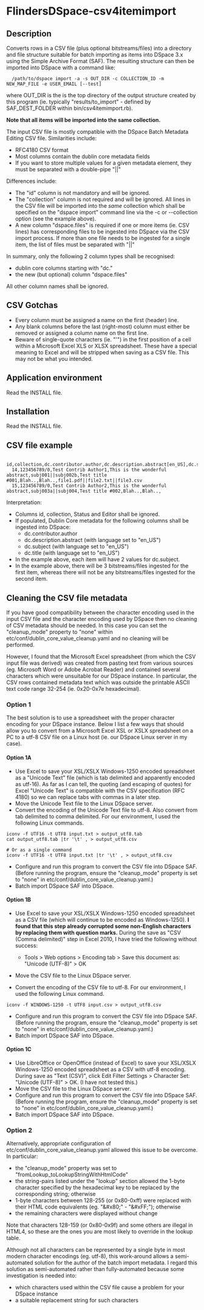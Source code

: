 FlindersDSpace-csv4itemimport
=============================

Description
-----------
Converts rows in a CSV file (plus optional bitstreams/files)
into a directory and file structure suitable for batch importing as items
into DSpace 3.x using the Simple Archive Format (SAF). The resulting
structure can then be imported into DSpace with a command like:
```
  /path/to/dspace import -a -s OUT_DIR -c COLLECTION_ID -m NEW_MAP_FILE -e USER_EMAIL [--test]
```
where OUT_DIR is the is the top directory of the output structure
created by this program (ie. typically "results/to_import" - defined
by SAF_DEST_FOLDER within bin/csv4itemimport.rb).

**Note that all items will be imported into the same collection.**

The input CSV file is mostly compatible with the
DSpace Batch Metadata Editing CSV file. Similarities include:
- RFC4180 CSV format
- Most columns contain the dublin core metadata fields
- If you want to store multiple values for a given metadata element,
  they must be separated with a double-pipe "||"

Differences include:
- The "id" column is not mandatory and will be ignored.
- The "collection" column is not required and will be ignored.
  All lines in the CSV file will be imported into the *same* collection
  which shall be specified on the "dspace import" command line
  via the -c or --collection option (see the example above).
- A new column "dspace.files" is required if one or more items (ie. CSV lines) has
  corresponding files to be ingested into DSpace via the CSV import
  process. If more than one file needs to be ingested for a single
  item, the list of files must be separated with "||"

In summary, only the following 2 column types shall be recognised:
- dublin core columns starting with "dc."
- the new (but optional) column "dspace.files"

All other column names shall be ignored.

CSV Gotchas
-----------
- Every column must be assigned a name on the first (header) line.
- Any blank columns before the last (right-most) column must either
  be removed or assigned a column name on the first line.
- Beware of single-quote characters (ie. "'") in the first position of
  a cell within a Microsoft Excel XLS or XLSX spreadsheet. These have
  a special meaning to Excel and will be stripped when saving as a
  CSV file. This may not be what you intended.

Application environment
-----------------------
Read the INSTALL file.


Installation
------------
Read the INSTALL file.


CSV file example
----------------
```
  id,collection,dc.contributor.author,dc.description.abstract[en_US],dc.subject[en_US],dc.title[en_US],Status,Editor,dspace.files
  14,123456789/0,Test Contrib Author1,This is the wonderful abstract,subj001||subj002b,Test title #001,Blah..,Blah..,file1.pdf||file2.txt||file3.csv
  15,123456789/0,Test Contrib Author2,This is the wonderful abstract,subj003a||subj004,Test title #002,Blah..,Blah..,
```
Interpretation:
- Columns id, collection, Status and Editor shall be ignored.
- If populated, Dublin Core metadata for the following columns shall be
  ingested into DSpace:
  * dc.contributor.author
  * dc.description.abstract (with language set to "en_US")
  * dc.subject (with language set to "en_US")
  * dc.title (with language set to "en_US")
- In the example above, each item will have 2 values for dc.subject.
- In the example above, there will be 3 bitstreams/files ingested for
  the first item, whereas there will not be any bitstreams/files
  ingested for the second item.


Cleaning the CSV file metadata
------------------------------
If you have good compatibility between the character encoding used in the
input CSV file and the character encoding used by DSpace then no cleaning
of CSV metadata should be needed. In this case you can set the "cleanup_mode"
property to "none" within etc/conf/dublin_core_value_cleanup.yaml and
no cleaning will be performed.

However, I found that the Microsoft Excel spreadsheet (from which the
CSV input file was derived) was created from pasting text from various
sources (eg. Microsoft Word or Adobe Acrobat Reader) and contained several
characters which were unsuitable for our DSpace instance. In particular,
the CSV rows contained metadata text which was outside the printable ASCII
text code range 32-254 (ie. 0x20-0x7e hexadecimal).

### Option 1

The best solution is to use a spreadsheet with the proper character encoding
for your DSpace instance. Below I list a few ways that should allow you to
convert from a Microsoft Excel XSL or XSLX spreadsheet on a PC to a utf-8
CSV file on a Linux host (ie. our DSpace Linux server in my case).

#### Option 1A

- Use Excel to save your XSL/XSLX Windows-1250 encoded spreadsheet as a
  "Unicode Text" file (which is tab delimited and apparently encoded as
  utf-16). As far as I can tell, the quoting (and escaping of quotes) for
  Excel "Unicode Text" is compatible with the CSV specification (RFC 4180)
  so we can replace tabs with commas in a later step.
- Move the Unicode Text file to the Linux DSpace server.
- Convert the encoding of the Unicode Text file to utf-8. Also convert from tab
  delimited to comma delimited. For our environment, I used the following
  Linux commands.

```
iconv -f UTF16 -t UTF8 input.txt > output_utf8.tab
cat output_utf8.tab |tr '\t' , > output_utf8.csv

# Or as a single command
iconv -f UTF16 -t UTF8 input.txt |tr '\t' , > output_utf8.csv

```

- Configure and run this program to convert the CSV file into DSpace SAF.
  (Before running the program, ensure the "cleanup_mode" property is set
  to "none" in etc/conf/dublin_core_value_cleanup.yaml.)
- Batch import DSpace SAF into DSpace.

#### Option 1B

- Use Excel to save your XSL/XSLX Windows-1250 encoded spreadsheet as a CSV
  file (which will continue to be encoded as Windows-1250). **I found that
  this step already corrupted some non-English characters by replacing them
  with question marks.** During the save as "CSV (Comma delimited)" step in
  Excel 2010, I have tried the following without success:
  * Tools > Web options > Encoding tab > Save this document as: "Unicode (UTF-8)" > OK

- Move the CSV file to the Linux DSpace server.
- Convert the encoding of the CSV file to utf-8. For our environment, I used
  the following Linux command.

```
iconv -f WINDOWS-1250 -t UTF8 input.csv > output_utf8.csv
```

- Configure and run this program to convert the CSV file into DSpace SAF.
  (Before running the program, ensure the "cleanup_mode" property is set
  to "none" in etc/conf/dublin_core_value_cleanup.yaml.)
- Batch import DSpace SAF into DSpace.

#### Option 1C

- Use LibreOffice or OpenOffice (instead of Excel) to save your XSL/XSLX
  Windows-1250 encoded spreadsheet as a CSV with utf-8 encoding. During
  save as "Text (CSV)", click Edit Filter Settings > Character Set:
  "Unicode (UTF-8)" > OK. (I have not tested this.)
- Move the CSV file to the Linux DSpace server.
- Configure and run this program to convert the CSV file into DSpace SAF.
  (Before running the program, ensure the "cleanup_mode" property is set
  to "none" in etc/conf/dublin_core_value_cleanup.yaml.)
- Batch import DSpace SAF into DSpace.


### Option 2

Alternatively, appropriate configuration of etc/conf/dublin_core_value_cleanup.yaml
allowed this issue to be overcome.  In particular:
- the "cleanup_mode" property was set to "fromLookup_toLookupStringWithHtmlCode"
- the string-pairs listed under the "lookup" section allowed
  the 1-byte character specified by the hexadecimal key to be replaced
  by the corresponding string; otherwise
- 1-byte characters between 128-255 (or 0x80-0xff) were replaced with
  their HTML code equivalents (eg. "&amp;#x80;" - "&amp;#xFF;"); otherwise
- the remaining characters were displayed without change

Note that characters 128-159 (or 0x80-0x9f) and some others are
illegal in HTML4, so these are the ones you are most likely to
override in the lookup table.

Although not all characters can be represented by a single byte in most
modern character encodings (eg. utf-8), this work-around allows a
semi-automated solution for the author of the batch import metadata. I
regard this solution as semi-automated rather than fully-automated
because some investigation is needed into:
- which characters used within the CSV file cause a problem for your
  DSpace instance
- a suitable replacement string for such characters


